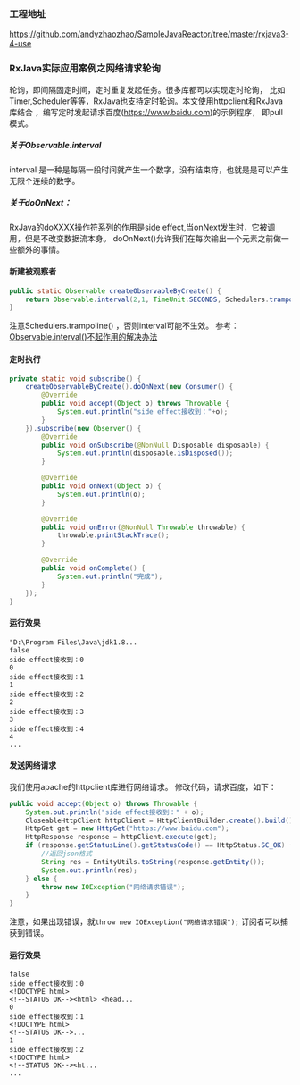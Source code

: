 ### 工程地址
https://github.com/andyzhaozhao/SampleJavaReactor/tree/master/rxjava3-4-use

### RxJava实际应用案例之网络请求轮询
轮询，即间隔固定时间，定时重复发起任务。很多库都可以实现定时轮询，
比如Timer,Scheduler等等，RxJava也支持定时轮询。本文使用httpclient和RxJava库结合
，编写定时发起请求百度(https://www.baidu.com)的示例程序， 即pull模式。

##### 关于Observable.interval
interval 是一种是每隔一段时间就产生一个数字，没有结束符，也就是是可以产生无限个连续的数字。

##### 关于doOnNext：
RxJava的doXXXX操作符系列的作用是side effect,当onNext发生时，它被调用，但是不改变数据流本身。
doOnNext()允许我们在每次输出一个元素之前做一些额外的事情。

#### 新建被观察者
```java
public static Observable createObservableByCreate() {
    return Observable.interval(2,1, TimeUnit.SECONDS, Schedulers.trampoline());
}
```
注意Schedulers.trampoline() ，否则interval可能不生效。
参考：[Observable.interval()不起作用的解决办法](https://blog.csdn.net/u011033906/article/details/59753576)

#### 定时执行
```java
private static void subscribe() {
    createObservableByCreate().doOnNext(new Consumer() {
        @Override
        public void accept(Object o) throws Throwable {
            System.out.println("side effect接收到："+o);
        }
    }).subscribe(new Observer() {
        @Override
        public void onSubscribe(@NonNull Disposable disposable) {
            System.out.println(disposable.isDisposed());
        }

        @Override
        public void onNext(Object o) {
            System.out.println(o);
        }

        @Override
        public void onError(@NonNull Throwable throwable) {
            throwable.printStackTrace();
        }

        @Override
        public void onComplete() {
            System.out.println("完成");
        }
    });
}
```

#### 运行效果
```
"D:\Program Files\Java\jdk1.8...
false
side effect接收到：0
0
side effect接收到：1
1
side effect接收到：2
2
side effect接收到：3
3
side effect接收到：4
4
...
```

#### 发送网络请求
我们使用apache的httpclient库进行网络请求。
修改代码，请求百度，如下：
```java
public void accept(Object o) throws Throwable {
    System.out.println("side effect接收到：" + o);
    CloseableHttpClient httpClient = HttpClientBuilder.create().build();
    HttpGet get = new HttpGet("https://www.baidu.com");
    HttpResponse response = httpClient.execute(get);
    if (response.getStatusLine().getStatusCode() == HttpStatus.SC_OK) {
        //返回json格式
        String res = EntityUtils.toString(response.getEntity());
        System.out.println(res);
    } else {
        throw new IOException("网络请求错误");
    }
}
```
注意，如果出现错误，就`throw new IOException("网络请求错误");` 订阅者可以捕获到错误。

#### 运行效果
```
false
side effect接收到：0
<!DOCTYPE html>
<!--STATUS OK--><html> <head...
0
side effect接收到：1
<!DOCTYPE html>
<!--STATUS OK-->...
1
side effect接收到：2
<!DOCTYPE html>
<!--STATUS OK--><ht...
...
```
